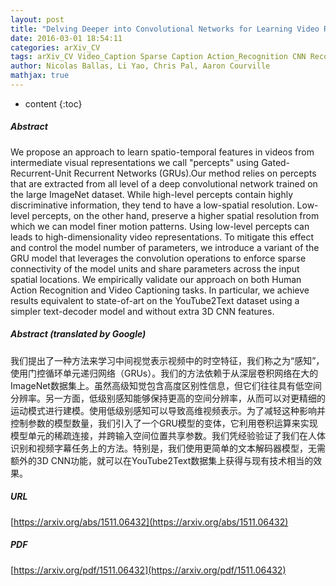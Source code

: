 ```yaml
---
layout: post
title: "Delving Deeper into Convolutional Networks for Learning Video Representations"
date: 2016-03-01 18:54:11
categories: arXiv_CV
tags: arXiv_CV Video_Caption Sparse Caption Action_Recognition CNN Recognition
author: Nicolas Ballas, Li Yao, Chris Pal, Aaron Courville
mathjax: true
---
```


* content
{:toc}

##### Abstract
We propose an approach to learn spatio-temporal features in videos from intermediate visual representations we call "percepts" using Gated-Recurrent-Unit Recurrent Networks (GRUs).Our method relies on percepts that are extracted from all level of a deep convolutional network trained on the large ImageNet dataset. While high-level percepts contain highly discriminative information, they tend to have a low-spatial resolution. Low-level percepts, on the other hand, preserve a higher spatial resolution from which we can model finer motion patterns. Using low-level percepts can leads to high-dimensionality video representations. To mitigate this effect and control the model number of parameters, we introduce a variant of the GRU model that leverages the convolution operations to enforce sparse connectivity of the model units and share parameters across the input spatial locations. We empirically validate our approach on both Human Action Recognition and Video Captioning tasks. In particular, we achieve results equivalent to state-of-art on the YouTube2Text dataset using a simpler text-decoder model and without extra 3D CNN features.

##### Abstract (translated by Google)
我们提出了一种方法来学习中间视觉表示视频中的时空特征，我们称之为“感知”，使用门控循环单元递归网络（GRUs）。我们的方法依赖于从深层卷积网络在大的ImageNet数据集上。虽然高级知觉包含高度区别性信息，但它们往往具有低空间分辨率。另一方面，低级别感知能够保持更高的空间分辨率，从而可以对更精细的运动模式进行建模。使用低级别感知可以导致高维视频表示。为了减轻这种影响并控制参数的模型数量，我们引入了一个GRU模型的变体，它利用卷积运算来实现模型单元的稀疏连接，并跨输入空间位置共享参数。我们凭经验验证了我们在人体识别和视频字幕任务上的方法。特别是，我们使用更简单的文本解码器模型，无需额外的3D CNN功能，就可以在YouTube2Text数据集上获得与现有技术相当的效果。

##### URL
[https://arxiv.org/abs/1511.06432](https://arxiv.org/abs/1511.06432)

##### PDF
[https://arxiv.org/pdf/1511.06432](https://arxiv.org/pdf/1511.06432)

